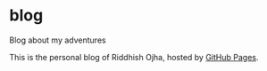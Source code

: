 # blog
Blog about my adventures

This is the personal blog of Riddhish Ojha, hosted by [GitHub Pages](http://pages.github.com).
